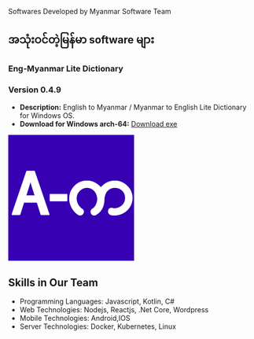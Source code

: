 Softwares Developed by Myanmar Software Team

အသုံးဝင်တဲ့မြန်မာ software များ
---

### Eng-Myanmar Lite Dictionary
### Version 0.4.9

- **Description:** English to Myanmar / Myanmar to English Lite Dictionary for Windows OS.
- **Download for Windows arch-64:** [Download exe](https://github.com/yannainglynn/yannainglynn.github.io/raw/main/Eng-Myanmar%20Lite%20Dictionary%20Setup%200.4.9.exe)


![Software Icon](engmyanmarlitedictionary.png)


## Skills in Our Team

- Programming Languages: Javascript, Kotlin, C#
- Web Technologies: Nodejs, Reactjs, .Net Core, Wordpress
- Mobile Technologies: Android,IOS
- Server Technologies: Docker, Kubernetes, Linux


